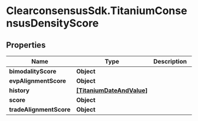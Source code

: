 # ClearconsensusSdk.TitaniumConsensusDensityScore

## Properties

Name | Type | Description | Notes
------------ | ------------- | ------------- | -------------
**bimodalityScore** | **Object** |  | [optional] 
**evpAlignmentScore** | **Object** |  | [optional] 
**history** | [**[TitaniumDateAndValue]**](TitaniumDateAndValue.md) |  | [optional] 
**score** | **Object** |  | [optional] 
**tradeAlignmentScore** | **Object** |  | [optional] 


